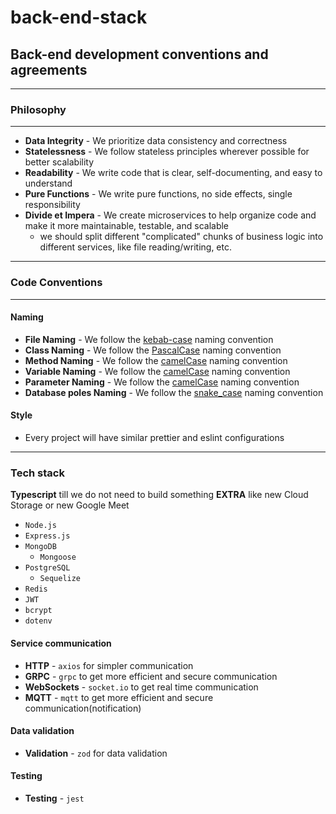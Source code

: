 # back-end-stack
## Back-end development conventions and agreements

------

### Philosophy

----

- <b>Data Integrity</b> - We prioritize data consistency and correctness
- <b>Statelessness</b> - We follow stateless principles wherever possible for better scalability
- <b>Readability</b> - We write code that is clear, self-documenting, and easy to understand
- <b>Pure Functions</b> - We write pure functions, no side effects, single responsibility
- <b>Divide et Impera</b> - We create microservices to help organize code and make it more maintainable, testable, and scalable
  - we should split different "complicated" chunks of business logic into different services, like file reading/writing, etc. 

---

### Code Conventions

---

#### Naming

- <b>File Naming</b> - We follow the [kebab-case](https://en.wikipedia.org/wiki/Kebab_case) naming convention
- <b>Class Naming</b> - We follow the [PascalCase](https://en.wikipedia.org/wiki/PascalCase) naming convention
- <b>Method Naming</b> - We follow the [camelCase](https://en.wikipedia.org/wiki/CamelCase) naming convention
- <b>Variable Naming</b> - We follow the [camelCase](https://en.wikipedia.org/wiki/CamelCase) naming convention
- <b>Parameter Naming</b> - We follow the [camelCase](https://en.wikipedia.org/wiki/CamelCase) naming convention
- <b>Database poles Naming</b> - We follow the [snake_case](https://en.wikipedia.org/wiki/Snake_case) naming convention

#### Style

- Every project will have similar prettier and eslint configurations

---

### Tech stack

<b>Typescript</b> till we do not need to build something <b>EXTRA</b> like new Cloud Storage or new Google Meet


- <code>Node.js</code>
- <code>Express.js</code>
- <code>MongoDB</code>
  - <code>Mongoose</code>
- <code>PostgreSQL</code>  
  - <code>Sequelize</code>
- <code>Redis</code>
- <code>JWT</code>
- <code>bcrypt</code>
- <code>dotenv</code>

#### Service communication

- <b>HTTP</b> - `axios` for simpler communication   
- <b>GRPC</b> - `grpc` to get more efficient and secure communication
- <b>WebSockets</b> - `socket.io` to get real time communication
- <b>MQTT</b> - `mqtt` to get more efficient and secure communication(notification)

#### Data validation

- <b>Validation</b> - `zod` for data validation

#### Testing

- <b>Testing</b> - `jest`